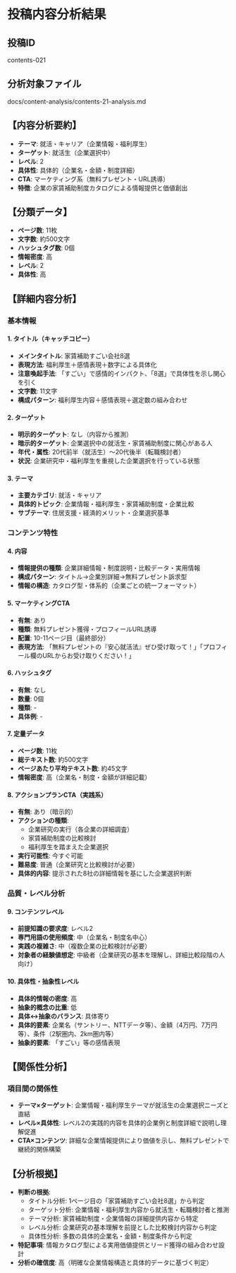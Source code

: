 # 投稿内容分析結果

## 投稿ID
contents-021

## 分析対象ファイル
docs/content-analysis/contents-21-analysis.md

## 【内容分析要約】
- **テーマ**: 就活・キャリア（企業情報・福利厚生）
- **ターゲット**: 就活生（企業選択中）
- **レベル**: 2
- **具体性**: 具体的（企業名・金額・制度詳細）
- **CTA**: マーケティング系（無料プレゼント・URL誘導）
- **特徴**: 企業の家賃補助制度カタログによる情報提供と価値創出

## 【分類データ】
- **ページ数**: 11枚
- **文字数**: 約500文字
- **ハッシュタグ数**: 0個
- **情報密度**: 高
- **レベル**: 2
- **具体性**: 高

## 【詳細内容分析】

### 基本情報
#### 1. タイトル（キャッチコピー）
- **メインタイトル**: 家賃補助すごい会社8選
- **表現方法**: 福利厚生＋感情表現＋数字による具体化
- **注意喚起手法**: 「すごい」で感情的インパクト、「8選」で具体性を示し関心を引く
- **文字数**: 11文字
- **構成パターン**: 福利厚生内容＋感情表現＋選定数の組み合わせ

#### 2. ターゲット
- **明示的ターゲット**: なし（内容から推測）
- **暗示的ターゲット**: 企業選択中の就活生・家賃補助制度に関心がある人
- **年代・属性**: 20代前半（就活生）〜20代後半（転職検討者）
- **状況**: 企業研究中・福利厚生を重視した企業選択を行っている状態

#### 3. テーマ
- **主要カテゴリ**: 就活・キャリア
- **具体的トピック**: 企業情報・福利厚生・家賃補助制度・企業比較
- **サブテーマ**: 住居支援・経済的メリット・企業選択基準

### コンテンツ特性
#### 4. 内容
- **情報提供の種類**: 企業詳細情報・制度説明・比較データ・実用情報
- **構成パターン**: タイトル→企業別詳細→無料プレゼント訴求型
- **情報の構造**: カタログ型・体系的（企業ごとの統一フォーマット）

#### 5. マーケティングCTA
- **有無**: あり
- **種類**: 無料プレゼント獲得・プロフィールURL誘導
- **配置**: 10-11ページ目（最終部分）
- **表現方法**: 「無料プレゼントの『安心就活法』ぜひ受け取って！」「プロフィール欄のURLからお受け取りください！」

#### 6. ハッシュタグ
- **有無**: なし
- **数量**: 0個
- **種類**: -
- **具体例**: -

#### 7. 定量データ
- **ページ数**: 11枚
- **総テキスト数**: 約500文字
- **ページあたり平均テキスト数**: 約45文字
- **情報密度**: 高（企業名・制度・金額が詳細記載）

#### 8. アクションプランCTA（実践系）
- **有無**: あり（暗示的）
- **アクションの種類**: 
  - 企業研究の実行（各企業の詳細調査）
  - 家賃補助制度の比較検討
  - 福利厚生を踏まえた企業選択
- **実行可能性**: 今すぐ可能
- **難易度**: 普通（企業研究と比較検討が必要）
- **具体的内容**: 提示された8社の詳細情報を基にした企業選択判断

### 品質・レベル分析
#### 9. コンテンツレベル
- **前提知識の要求度**: レベル2
- **専門用語の使用頻度**: 中（企業名・制度名中心）
- **実践の複雑さ**: 中（複数企業の比較検討が必要）
- **対象者の経験値想定**: 中級者（企業研究の基本を理解し、詳細比較段階の人向け）

#### 10. 具体性・抽象性レベル
- **具体的情報の密度**: 高
- **抽象的概念の比重**: 低
- **具体↔抽象のバランス**: 具体寄り
- **具体的要素**: 企業名（サントリー、NTTデータ等）、金額（4万円、7万円等）、条件（2駅圏内、2km圏内等）
- **抽象的要素**: 「すごい」等の感情表現

## 【関係性分析】
### 項目間の関係性
- **テーマ×ターゲット**: 企業情報・福利厚生テーマが就活生の企業選択ニーズと直結
- **レベル×具体性**: レベル2の実践的内容を具体的企業例と制度詳細で説明し理解促進
- **CTA×コンテンツ**: 詳細な企業情報提供により価値を示し、無料プレゼントで継続的関係構築

## 【分析根拠】
- **判断の根拠**: 
  - タイトル分析: 1ページ目の「家賃補助すごい会社8選」から判定
  - ターゲット分析: 企業情報・福利厚生内容から就活生・転職検討者と推測
  - テーマ分析: 家賃補助制度・企業情報の詳細提供内容から特定
  - レベル分析: 企業研究の基本理解を前提とした比較検討内容から判定
  - 具体性分析: 多数の具体的企業名・金額・制度条件から判定
- **特記事項**: 情報カタログ型による実用価値提供とリード獲得の組み合わせ設計
- **分析の確信度**: 高（明確な企業情報構造と具体的データに基づく判定）